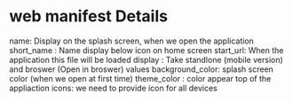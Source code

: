 # web manifest Details

name: Display on the splash screen, when we open the application
short_name : Name display below icon on home screen 
start_url: When the application this file will be loaded
display : Take standlone (mobile version) and broswer (Open in broswer) values
background_color: splash screen color (when we open at first time)
theme_color : color appear top of the appliaction 
icons: we need to provide icon for all devices 